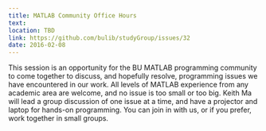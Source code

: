 ```yaml
---
title: MATLAB Community Office Hours
text: 
location: TBD 
link: https://github.com/bulib/studyGroup/issues/32
date: 2016-02-08
---
```


This session is an opportunity for the BU MATLAB programming community to come together to discuss, and hopefully resolve, programming issues we have encountered in our work. All levels of MATLAB experience from any academic area are welcome, and no issue is too small or too big. Keith Ma will lead a group discussion of one issue at a time, and have a projector and laptop for hands-on programming. You can join in with us, or if you prefer, work together in small groups.